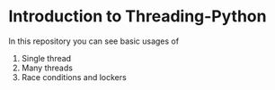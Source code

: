 # Introduction to Threading-Python
In this repository you can see basic usages of
1. Single thread
2. Many threads
3. Race conditions and lockers
